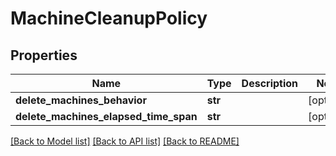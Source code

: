 # MachineCleanupPolicy

## Properties
Name | Type | Description | Notes
------------ | ------------- | ------------- | -------------
**delete_machines_behavior** | **str** |  | [optional] 
**delete_machines_elapsed_time_span** | **str** |  | [optional] 

[[Back to Model list]](../README.md#documentation-for-models) [[Back to API list]](../README.md#documentation-for-api-endpoints) [[Back to README]](../README.md)


